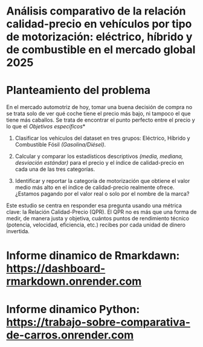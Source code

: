 # Análisis comparativo de la relación calidad-precio en vehículos por tipo de motorización: eléctrico, híbrido y de combustible en el mercado global 2025

# Planteamiento del problema
En el mercado automotriz de hoy, tomar una buena decisión de compra no se trata solo de ver qué coche tiene el precio más bajo, ni tampoco el que tiene más caballos. Se trata de encontrar el punto perfecto entre el precio y lo que el *Objetivos específicos**

1. Clasificar los vehículos del dataset en tres grupos: Eléctrico, Híbrido y Combustible Fósil _(Gasolina/Diésel)_.

2. Calcular y comparar los estadísticos descriptivos _(media, mediana, desviación estándar)_ para el precio y el índice de calidad-precio en cada una de las tres categorías.

3. Identificar y reportar la categoría de motorización que obtiene el valor medio más alto en el índice de calidad-precio realmente ofrece. ¿Estamos pagando por el valor real o solo por el nombre de la marca?

Este estudio se centra en responder esa pregunta usando una métrica clave: la Relación Calidad-Precio (QPR). El QPR no es más que una forma de medir, de manera justa y objetiva, cuántos puntos de rendimiento técnico (potencia, velocidad, eficiencia, etc.) recibes por cada unidad de dinero invertida.


# Informe dinamico de Rmarkdawn: https://dashboard-rmarkdown.onrender.com


# Informe dinamico Python: https://trabajo-sobre-comparativa-de-carros.onrender.com

